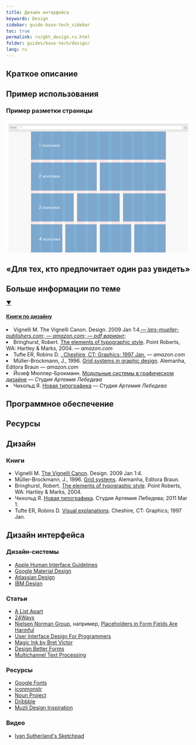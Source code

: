 ```yaml
---
title: Дизайн интерфейса
keywords: Design
sidebar: guide-base-tech_sidebar
toc: true
permalink: ru/gbt_design.ru.html
folder: guides/base-tech/design/
lang: ru
---
```


## Краткое описание

## Пример использования

### Пример разметки страницы

![layout](/images/pages/guides/base-technologies/design/layout.jpg)

## «Для тех, кто предпочитает один раз увидеть»

## Больше информации по теме

<div class="panel-group">
    <div class="panel panel-default">
        <div class="panel-heading">
            <a class="pull-right spoiler-push" data-toggle="collapse" href="#collapse1">&#9660;</a>
            <h4 class="panel-title">
                <a data-toggle="collapse" href="#collapse1">
                Книги по дизайну</a>
            </h4>
        </div>
        <div id="collapse1" class="panel-collapse collapse">
            <div class="panel-body">
                <div>
                    <li>Vignelli M. The Vignelli Canon. Design. 2009 Jan 1:4<a href="https://www.lars-mueller-publishers.com/vignelli-canon"><i> — lars-mueller-publishers.сom;</i></a><a href="https://www.amazon.com/Vignelli-Canon-Massimo/dp/3037782250"><i> — amazon.сom;</i></a><a href="https://s3-us-west-2.amazonaws.com/rationale-design.com/resources/vignelli-canon/Vignelli+-+Canon.pdf"><i> — pdf вариант;</i></a></li>                    
                    <li>Bringhurst, Robert. <a href="https://www.amazon.com/dp/0881791326">The elements of typographic style</a>. Point Roberts, WA: Hartley & Marks, 2004.<i> — amazon.сom</i></li>
                    <li>Tufte ER, Robins D. <a href="https://www.amazon.com/dp/1930824157">. Cheshire, CT: Graphics; 1997 Jan.</a><i> — amazon.сom</i></li>
                    <li>Müller-Brockmann, J., 1996. <a href="https://www.amazon.com/dp/3721201450">Grid systems in graphic design</a>. Alemanha, Editora Braun<i> — amazon.сom</i></li>
                    <li>Йозеф Мюллер-Брокманн. <a href="https://www.artlebedev.ru/izdal/modulnye-sistemy/">Модульные системы в графическом дизайне</a><i> — Студия Артемия Лебедева</i></li>
                    <li>Чихольд Я. <a href="https://www.artlebedev.ru/izdal/novaya-tipografika-2018/">Новая типографика</a><i> — Студия Артемия Лебедева</i></li>                    
                </div>   
            </div>
        </div>
    </div>
</div>

## Программное обеспечение

## Ресурсы



## Дизайн

### Книги

* Vignelli M. [The Vignelli Canon](https://www.lars-mueller-publishers.com/vignelli-canon). Design. 2009 Jan 1:4.
* Müller-Brockmann, J., 1996. [Grid systems](https://www.amazon.com/dp/3721201450). Alemanha, Editora Braun.
* Bringhurst, Robert. [The elements of typographic style](https://www.amazon.com/dp/0881791326). Point Roberts, WA: Hartley & Marks, 2004.
* Чихольд Я. [Новая типографика](https://www.artlebedev.ru/izdal/novaya-tipografika-2018/). Студия Артемия Лебедева; 2011 Mar 1.
* Tufte ER, Robins D. [Visual explanations](https://www.amazon.com/dp/1930824157). Cheshire, CT: Graphics; 1997 Jan.

## Дизайн интерфейса

### Дизайн-системы

* [Apple Human Interface Guidelines](https://developer.apple.com/design/human-interface-guidelines/)
* [Google Material Design](https://material.io/design/)
* [Atlassian Design](https://atlassian.design/)
* [IBM Design](https://www.ibm.com/design/language/)

### Статьи

* [A List Apart](https://alistapart.com)
* [24Ways](https://24ways.org/)
* [Nielsen Norman Group](https://www.nngroup.com/), например, [Placeholders in Form Fields Are Harmful](https://www.nngroup.com/articles/form-design-placeholders/)
* [User Interface Design For Programmers](https://www.joelonsoftware.com/2001/10/24/user-interface-design-for-programmers/)
* [Magic Ink by Bret Victor](http://worrydream.com/MagicInk/)
* [Design Better Forms](https://uxdesign.cc/design-better-forms-96fadca0f49c)
* [Multichannel Text Processing](https://ia.net/topics/multichannel-text-processing)

### Ресурсы

* [Google Fonts](https://fonts.google.com/)
* [iconmonstr](https://iconmonstr.com/)
* [Noun Project](https://thenounproject.com/)
* [Dribbble](https://dribbble.com/)
* [Muzli Design Inspiration](https://medium.muz.li/)

### Видео

* [Ivan Sutherland's Sketchpad](https://www.youtube.com/watch?v=5RyU50qbvzQ)